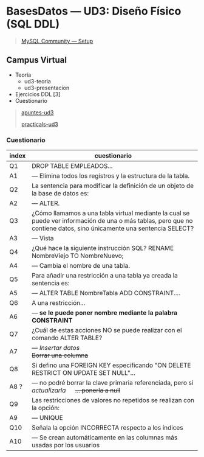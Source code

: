 # BasesDatos — UD3: Diseño Físico (SQL DDL)

> [MySQL Community — Setup](/BasesDatos/UD3-DisenoFisico/setup_MySQL_Community.txt)

## Campus Virtual

- Teoría
  - ud3-teoria
  - ud3-presentacion
- Ejercicios DDL [3]
- Cuestionario

> [apuntes-ud3](/BasesDatos/UD3-DisenoFisico/apuntes-ud3.md)
>
> [practicals-ud3](/BasesDatos/UD3-DisenoFisico/practicals-ud2.md)

### Cuestionario

| index | cuestionario |
| ---   | --- |
| Q1    | DROP TABLE EMPLEADOS...
| A1    | — Elimina todos los registros y la estructura de la tabla.
| Q2    | La sentencia para modificar la definición de un objeto de la base de datos es:
| A2    | — ALTER.
| Q3    | ¿Cómo llamamos a una tabla virtual mediante la cual se puede ver información de una o más tablas, pero que no contiene datos, sino únicamente una sentencia SELECT?
| A3    | — Vista
| Q4    | ¿Qué hace la siguiente instrucción SQL? RENAME NombreViejo TO NombreNuevo;
| A4    | — Cambia el nombre de una tabla.
| Q5    | Para añadir una restricción a una tabla ya creada la sentencia es:
| A5    | — ALTER TABLE NombreTabla ADD CONSTRAINT....
| Q6    | A una restricción...
| A6    | — **se le puede poner nombre mediante la palabra CONSTRAINT**
| Q7    | ¿Cuál de estas acciones NO se puede realizar con el comando ALTER TABLE?
| A7    | — *Insertar datos* <br> ~~Borrar una columna~~
| Q8    | Si defino una FOREIGN KEY especificando "ON DELETE RESTRICT ON UPDATE SET NULL"...
| A8 ?  | — no podré borrar la clave primaria referenciada, pero sí *actualizarla* &emsp; ~~... ponerla a null~~
| Q9    | Las restricciones de valores no repetidos se realizan con la opción:
| A9    | — UNIQUE
| Q10   | Señala la opción INCORRECTA respecto a los índices
| A10   | — Se crean automáticamente en las columnas más usadas por los usuarios



